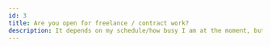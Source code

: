 ```yaml
---
id: 3
title: Are you open for freelance / contract work?
description: It depends on my schedule/how busy I am at the moment, but I'm always open to freelance work! I always try to make up a space on my agenda to work on my client's projects outside of my full time job.
---
```

